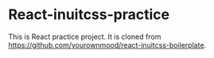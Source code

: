 # React-inuitcss-practice

This is React practice project.
It is cloned from https://github.com/yourownmood/react-inuitcss-boilerplate.